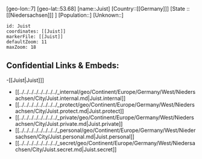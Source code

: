 ﻿---
location: [53.68,7]
mapzoom: [7,12] 
mapmarker: city 
type: City
tags:
- geo/City


SpocWebEntityId: 31222
isDeleted: false
confidential: public

---
[geo-lon::7]
[geo-lat::53.68]
[name::Juist]
[Country::[[Germany]]]
[State ::[[Niedersachsen]]] ]
[Population::]
[Unknown::]


```leaflet
id: Juist
coordinates: [[Juist]]
markerFile: [[Juist]]
defaultZoom: 11 
maxZoom: 18
```


## Confidential Links & Embeds: 
-[[Juist|Juist]]] 
- [[../../../../../../../../_internal/geo/Continent/Europe/Germany/West/Niedersachsen/City/Juist.internal.md|Juist.internal]] 
- [[../../../../../../../../_protect/geo/Continent/Europe/Germany/West/Niedersachsen/City/Juist.protect.md|Juist.protect]] 
- [[../../../../../../../../_private/geo/Continent/Europe/Germany/West/Niedersachsen/City/Juist.private.md|Juist.private]] 
- [[../../../../../../../../_personal/geo/Continent/Europe/Germany/West/Niedersachsen/City/Juist.personal.md|Juist.personal]] 
- [[../../../../../../../../_secret/geo/Continent/Europe/Germany/West/Niedersachsen/City/Juist.secret.md|Juist.secret]] 
